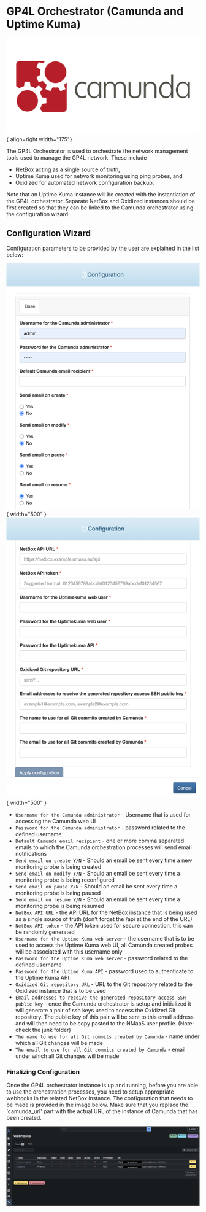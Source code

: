 # GP4L Orchestrator (Camunda and Uptime Kuma)

![Camunda Logo](img/camunda-logo.png){ align=right width="175"}

The GP4L Orchestrator is used to orchestrate the network management tools used to manage the GP4L network. These include 

- NetBox acting as a single source of truth, 
- Uptime Kuma used for network monitoring using ping probes, and
- Oxidized for automated network configuration backup.

Note that an Uptime Kuma instance will be created with the instantiation of the GP4L orchestrator. Separate NetBox and Oxidized instances should be first created so that they can be linked to the Camunda orchestrator using the configuration wizard.

## Configuration Wizard

Configuration parameters to be provided by the user are explained in the list below:

![Camunda configuration wizard part 1](./img/camunda_conf1.png){ width="500" }
![Camunda configuration wizard part 2](./img/camunda_conf2.png){ width="500" }

- `Username for the Camunda administrator` - Username that is used for accessing the Camunda web UI
- `Password for the Camunda administrator` - password related to the defined username
- `Default Camunda email recipient` - one or more comma separated emails to which the Camunda orchestration processes will send email notifications
- `Send email on create Y/N` - Should an email be sent every time a new monitoring probe is being created
- `Send email on modify Y/N` - Should an email be sent every time a monitoring probe is being reconfigured
- `Send email on pause Y/N` - Should an email be sent every time a monitoring probe is being paused
- `Send email on resume Y/N` - Should an email be sent every time a monitoring probe is being resumed
- `NetBox API URL` - the API URL for the NetBox instance that is being used as a single source of truth (don't forget the /api at the end of the URL)
- `NetBox API token` - the API token used for secure connection, this can be randomly generated
- `Username for the Uptime Kuma web server` - the username that is to be used to access the Uptime Kuma web UI, all Camunda created probes will be associated with this username only
- `Password for the Uptime Kuma web server` - password related to the defined username
- `Password for the Uptime Kuma API` - password used to authenticate to the Uptime Kuma API
- `Oxidized Git repository URL` - URL to the Git repository related to the Oxidized instance that is to be used
- `Email addresses to receive the generated repository access SSH public key` - once the Camunda orchestrator is setup and initialized it will generate a pair of ssh keys used to access the Oxidized Git repository. The public key of this pair will be sent to this email address and will then need to be copy pasted to the NMaaS user profile. (Note: check the junk folder)
- `The name to use for all Git commits created by Camunda` - name under which all Git changes will be made
- `The email to use for all Git commits created by Camunda` - email under which all Git changes will be made

### Finalizing Configuration

Once the GP4L orchestrator instance is up and running, before you are able to use the orchestration processes, you need to setup appropriate webhooks in the related NetBox instance.
The configuration that needs to be made is provided in the image below. Make sure that you replace the 'camunda_url' part with the actual URL of the instance of Camunda that has been created.

![NetBox webhooks configuration](./img/netbox_webhooks.png)
